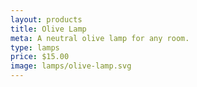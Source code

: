 ```yaml
---
layout: products
title: Olive Lamp
meta: A neutral olive lamp for any room.
type: lamps
price: $15.00
image: lamps/olive-lamp.svg
---
```

